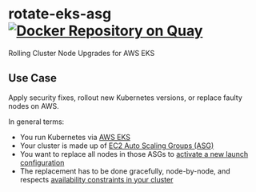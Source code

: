 # rotate-eks-asg [![Docker Repository on Quay](https://quay.io/repository/tenjin/rotate-eks-asg/status "Docker Repository on Quay")](https://quay.io/repository/tenjin/rotate-eks-asg)

Rolling Cluster Node Upgrades for AWS EKS

## Use Case

Apply security fixes, rollout new Kubernetes versions, or replace faulty nodes on AWS.

In general terms:

- You run Kubernetes via [AWS EKS](https://aws.amazon.com/eks/)
- Your cluster is made up of [EC2 Auto Scaling Groups (ASG)](https://docs.aws.amazon.com/autoscaling/ec2/userguide/AutoScalingGroup.html)
- You want to replace all nodes in those ASGs to [activate a new launch configuration](https://docs.aws.amazon.com/autoscaling/ec2/userguide/LaunchConfiguration.html)
- The replacement has to be done gracefully, node-by-node, and respects [availability constraints in your cluster](https://kubernetes.io/docs/tasks/run-application/configure-pdb/)

